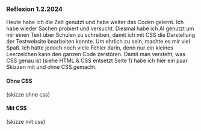 ### Reflexion 1.2.2024

Heute habe ich die Zeit genutzt und habe weiter das Coden gelernt. Ich habe wieder Sachen probiert und versucht. Diesmal habe ich AI genutzt um mir einen Text über Schulen zu schreiben, damit ich mit CSS die Darstellung der Testwebsite bearbeiten konnte. Um ehrlich zu sein, machte es mir viel Spaß. Ich hatte jedoch noch viele Fehler darin, denn nur ein kleines Leerzeichen kann den ganzen Code zerstören. Damit man versteht, was CSS genau ist (siehe HTML & CSS entsetzt Seite 1) habe ich hier ein paar Skizzen mit und ohne CSS gemacht.

#### Ohne CSS

(skizze ohne css)

#### Mit CSS

(skizze mit css)
